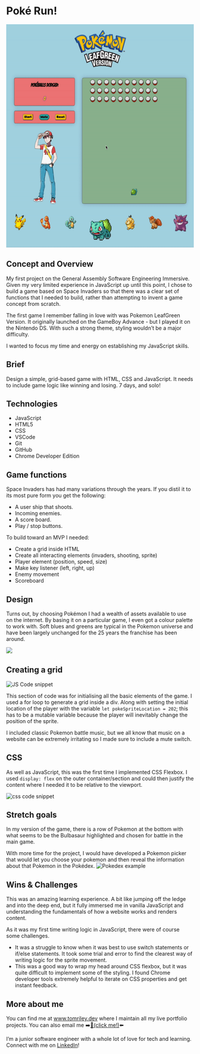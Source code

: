 
# Poké Run!

<img src="./assets/readme/pokedodgegameplay.gif" alt=" Project GIF" width="600" height="600">

## Concept and Overview
My first project on the General Assembly Software Engineering Immersive. Given my very limited experience in JavaScript up until this point, I chose to build a game based on Space Invaders so that there was a clear set of functions that I needed to build, rather than attempting to invent a game concept from scratch. 

The first game I remember falling in love with was Pokemon LeafGreen Version. It originally launched on the GameBoy Advance - but I played it on the Nintendo DS. With such a strong theme, styling wouldn’t be a major difficulty. 

I wanted to focus my time and energy on establishing my JavaScript skills. 


## Brief
Design a simple, grid-based game with HTML, CSS and JavaScript. It needs to include game logic like winning and losing. 7 days, and solo!

## Technologies
* JavaScript
* HTML5
* CSS
* VSCode
* Git
* GitHub
* Chrome Developer Edition

## Game functions
Space Invaders has had many variations through the years. If you distil it to its most pure form you get the following: 
* A user ship that shoots.
* Incoming enemies.
* A score board.
* Play / stop buttons.

To build toward an MVP I needed: 
* Create a grid inside HTML
* Create all interacting elements (invaders, shooting, sprite)
* Player element (position, speed, size)
* Make key listener (left, right, up)
* Enemy movement
* Scoreboard

## Design
Turns out, by choosing Pokémon I had a wealth of assets available to use on the internet. By basing it on a particular game, I even got a colour palette to work with. Soft blues and greens are typical in the Pokemon universe and have been largely unchanged for the 25 years the franchise has been around. 

![](https://i.pinimg.com/originals/d3/a8/1f/d3a81fefaa257e162b6c025c964f5422.png)

## Creating a grid

![JS Code snippet](https://imgur.com/a/rJNrHFP)

This section of code was for initialising all the basic elements of the game. I used a for loop to generate a grid inside a div. Along with setting the initial location of the player with the variable `let pokeSpriteLocation = 202`; this has to be a mutable variable because the player will inevitably change the position of the sprite.

I included classic Pokemon battle music, but we all know that music on a website can be extremely irritating so I made sure to include a mute switch. 

## CSS

As well as JavaScript, this was the first time I implemented CSS Flexbox. I used `display: flex` on the outer container/section and could then justify the content where I needed it to be relative to the viewport.


![css code snippet](https://imgur.com/j9HR9ZP)

## Stretch goals
In my version of the game, there is a row of Pokemon at the bottom with what seems to be the Bulbasaur highlighted and chosen for battle in the main game.

With more time for the project, I would have developed a Pokemon picker that would let you choose your pokemon and then reveal the information about that Pokemon in the Pokédex. 
![Pokedex example](https://th.bing.com/th/id/R.0b735a03b878f77afbf7debc65d39968?rik=LJ8rbs68BEYrxA&riu=http%3a%2f%2ffc00.deviantart.net%2ffs70%2ff%2f2012%2f117%2f2%2f8%2fpokedex_entry_001_bulbasaur_by_kburnsf-d4xsm7o.png&ehk=bIZ3bQON9uschHOubpzQ2fboU3CoBSWcyaSS3fMDCeQ%3d&risl=&pid=ImgRaw&r=0)

## Wins & Challenges
This was an amazing learning experience. A bit like jumping off the ledge and into the deep end, but it fully immersed me in vanilla JavaScript and understanding the fundamentals of how a website works and renders content. 

As it was my first time writing logic in JavaScript, there were of course some challenges. 
* It was a struggle to know when it was best to use switch statements or if/else statements. It took some trial and error to find the clearest way of writing logic for the sprite movement.
* This was a good way to wrap my head around CSS flexbox, but it was quite difficult to implement some of the styling. I found Chrome developer tools extremely helpful to iterate on CSS properties and get instant feedback.


## More about me
You can find me at www.tomriley.dev where I maintain all my live portfolio projects. You can also email me ➡️[📧(click me!)](mailto:hello@tomriley.dev)⬅️  

I’m a junior software engineer with a whole lot of love for tech and learning. Connect with me on [LinkedIn](https://www.linkedin.com/in/tomcriley/)!
